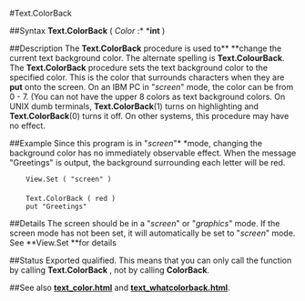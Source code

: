 
#Text.ColorBack

##Syntax
**Text.ColorBack** ( *Color* :* ***int** )



##Description
The **Text.ColorBack** procedure is used to** **change the current text background color. The alternate spelling is **Text.ColourBack**.
The **Text.ColorBack** procedure sets the text background color to the specified color. This is the color that surrounds characters when they are **put** onto the screen. On an IBM PC in "*screen*" mode, the color can be from 0 - 7. (You can not have the upper 8 colors as text background colors. On UNIX dumb terminals, **Text.ColorBack**(1) turns on highlighting and **Text.ColorBack**(0) turns it off. On other systems, this procedure may have no effect.



##Example
Since this program is in "*screen*"* *mode, changing the background color has no immediately observable effect. When the message "Greetings" is output, the background surrounding each letter will be red.


        View.Set ( "screen" )
        
        Text.ColorBack ( red )
        put "Greetings"
##Details
The screen should be in a "*screen*" or "*graphics*" mode. If the screen mode has not been set, it will automatically be set to "*screen*" mode. See **View.Set **for details 



##Status
Exported qualified.
This means that you can only call the function by calling **Text.ColorBack** , not by calling **ColorBack**.



##See also
**[text_color.html](Text.Color)** and **[text_whatcolorback.html](Text.WhatColorBack)**.


